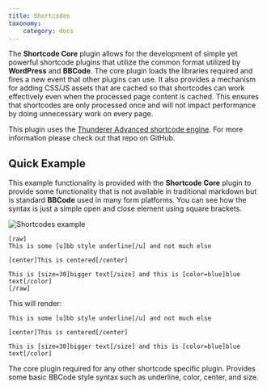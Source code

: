 ```yaml
---
title: Shortcodes
taxonomy:
    category: docs
---
```


The **Shortcode Core** plugin allows for the development of simple yet powerful shortcode plugins that utilize the common format utilized by **WordPress** and **BBCode**. The core plugin loads the libraries required and fires a new event that other plugins can use.  It also provides a mechanism for adding CSS/JS assets that are cached so that shortcodes can work effectively even when the processed page content is cached.  This ensures that shortcodes are only processed once and will not impact performance by doing unnecessary work on every page.

This plugin uses the [Thunderer Advanced shortcode engine](https://github.com/thunderer/Shortcode). For more information please check out that repo on GitHub.

## Quick Example

This example functionality is provided with the **Shortcode Core** plugin to provide some functionality that is not available in traditional markdown but is standard **BBCode** used in many form platforms.  You can see how the syntax is just a simple open and close element using square brackets.

![Shortcodes example](shortcodes.png)
```markup
[raw]
This is some [u]bb style underline[/u] and not much else

[center]This is centered[/center]

This is [size=30]bigger text[/size] and this is [color=blue]blue text[/color]
[/raw]
```
This will render:
```
This is some [u]bb style underline[/u] and not much else

[center]This is centered[/center]

This is [size=30]bigger text[/size] and this is [color=blue]blue text[/color]
```

The core plugin required for any other shortcode specific plugin. Provides some basic BBCode style syntax such as underline, color, center, and size.